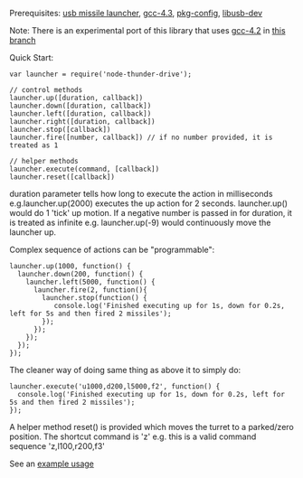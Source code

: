 Prerequisites: [usb missile launcher][1], [gcc-4.3][2], [pkg-config][3], [libusb-dev][4]

Note: There is an experimental port of this library that uses [gcc-4.2][6] in [this branch][7]

Quick Start:

    var launcher = require('node-thunder-drive');

    // control methods
    launcher.up([duration, callback])
    launcher.down([duration, callback])
    launcher.left([duration, callback])
    launcher.right([duration, callback])
    launcher.stop([callback])
    launcher.fire([number, callback]) // if no number provided, it is treated as 1

    // helper methods
    launcher.execute(command, [callback])
    launcher.reset([callback])

duration parameter tells how long to execute the action in milliseconds e.g.launcher.up(2000) executes the up action for 2 seconds. launcher.up() would do 1 'tick' up motion. If a negative number is passed in for duration, it is treated as infinite e.g. launcher.up(-9) would continuously move the launcher up.

Complex sequence of actions can be "programmable":

    launcher.up(1000, function() {
      launcher.down(200, function() {
        launcher.left(5000, function() {
          launcher.fire(2, function(){
            launcher.stop(function() {
               console.log('Finished executing up for 1s, down for 0.2s, left for 5s and then fired 2 missiles');
            });
          });
        });
      });
    });

The cleaner way of doing same thing as above it to simply do:

    launcher.execute('u1000,d200,l5000,f2', function() {
      console.log('Finished executing up for 1s, down for 0.2s, left for 5s and then fired 2 missiles');
    });

A helper method reset() is provided which moves the turret to a parked/zero position. The shortcut command is 'z' e.g. this is a valid command sequence 'z,l100,r200,f3'

See an [example usage][5]

  [1]: http://www.dreamcheeky.com/thunder-missile-launcher
  [2]: http://stackoverflow.com/questions/10480654/std-gnu0xoption-for-macos
  [3]: http://manpages.ubuntu.com/manpages/hardy/man1/pkg-config.1.html
  [4]: http://ubuntuforums.org/showthread.php?t=1537201
  [5]: http://github.com/pathikrit/node-thunder-webui
  [6]: http://stackoverflow.com/questions/1165361/setting-gcc-4-2-as-the-default-compiler-on-mac-os-x-leopard
  [7]: https://github.com/pathikrit/node-thunder-driver/compare/master...gcc4.2_compat
